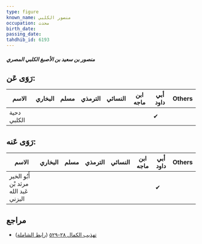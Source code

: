 ```yaml
---
type: figure
known_name: منصور الكلبي
occupation: محدث
birth_date:
passing_date:
tahdhib_id: 6193
---
```

##### منصور بن سعيد بن الأصبغ الكلبي المصري

## رَوَى عَن:
| الاسم       | البخاري | مسلم | الترمذي | النسائي | ابن ماجه | أبي داود | Others |
| ----------- | ------- | ---- | ------- | ------- | -------- | -------- | ------ |
| دحية الكلبي |         |      |         |         |          | ✔        |        |
## رَوَى عَنه:
| الاسم                                 | البخاري | مسلم | الترمذي | النسائي | ابن ماجه | أبي داود | Others |
| ------------------------------------- | ------- | ---- | ------- | ------- | -------- | -------- | ------ |
| أَبُو الخير مرثد بْن عَبد الله اليزني |         |      |         |         |          | ✔        |        |
## مراجع
- [تهذيب الكمال ٢٨-٥٢٩](obsidian://open?vault=Tahdhib-al-Kamal&file=Figures/٦١٩٣-منصور%20بن%20سعيد%20بن%20الأصبغ%20الكلبي%20المصري) ([رابط الشاملة](https://shamela.ws/book/3722/15504))